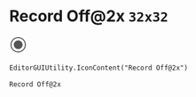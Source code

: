 # Record Off@2x `32x32`
<img src="/img/Record%20Off@2x.png" width=32 height=32>

``` CSharp
EditorGUIUtility.IconContent("Record Off@2x")
```
```
Record Off@2x
```
